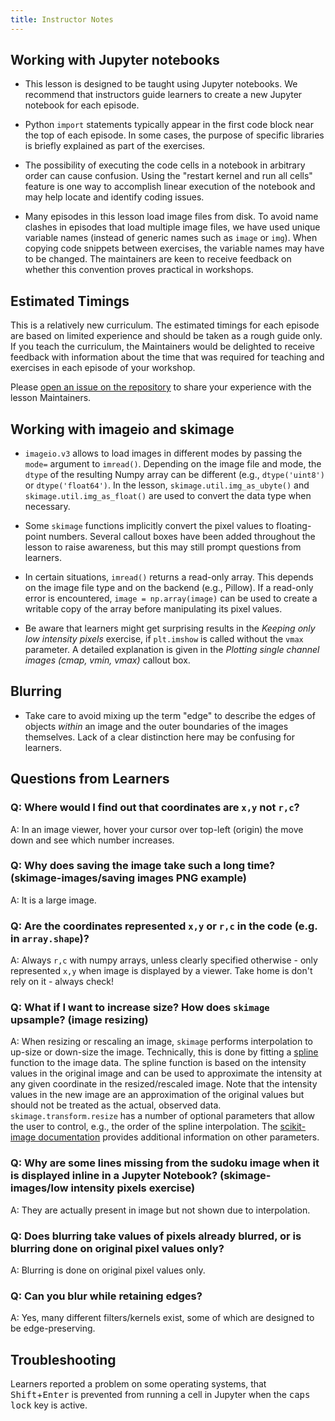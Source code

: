 ```yaml
---
title: Instructor Notes
---
```


## Working with Jupyter notebooks

- This lesson is designed to be taught using Jupyter notebooks. We recommend that instructors guide learners to create a new Jupyter notebook for each episode.

- Python `import` statements typically appear in the first code block near the top of each episode. In some cases, the purpose of specific libraries is briefly explained as part of the exercises.

- The possibility of executing the code cells in a notebook in arbitrary order can cause confusion. Using the "restart kernel and run all cells" feature is one way to accomplish linear execution of the notebook and may help locate and identify coding issues.

- Many episodes in this lesson load image files from disk. To avoid name clashes in episodes that load multiple image files, we have used unique variable names (instead of generic names such as `image` or `img`). When copying code snippets between exercises, the variable names may have to be changed. The maintainers are keen to receive feedback on whether this convention proves practical in workshops.

## Estimated Timings

This is a relatively new curriculum. The estimated timings for each episode
are based on limited experience and should be taken as a rough guide only.
If you teach the curriculum, the Maintainers would be delighted to receive 
feedback with information about the time that was required for teaching 
and exercises in each episode of your workshop.

Please [open an issue on the repository](https://github.com/datacarpentry/image-processing/issues/new/choose)
to share your experience with the lesson Maintainers.

## Working with imageio and skimage

- `imageio.v3` allows to load images in different modes by passing the `mode=` argument to `imread()`. Depending on the image file and mode, the `dtype` of the resulting Numpy array can be different (e.g., `dtype('uint8')` or `dtype('float64')`. In the lesson, `skimage.util.img_as_ubyte()` and `skimage.util.img_as_float()` are used to convert the data type when necessary.

- Some `skimage` functions implicitly convert the pixel values to floating-point numbers. Several callout boxes have been added throughout the lesson to raise awareness, but this may still prompt questions from learners.

- In certain situations, `imread()` returns a read-only array. This depends on the image file type and on the backend (e.g., Pillow). If a read-only error is encountered, `image = np.array(image)` can be used to create a writable copy of the array before manipulating its pixel values.

- Be aware that learners might get surprising results in the *Keeping only low intensity pixels* exercise, if `plt.imshow` is called without the `vmax` parameter.
  A detailed explanation is given in the *Plotting single channel images (cmap, vmin, vmax)* callout box.

## Blurring

- Take care to avoid mixing up the term "edge" to describe the edges of objects
  *within* an image and the outer boundaries of the images themselves. Lack of a clear distinction here may be confusing for learners.

## Questions from Learners

### Q: Where would I find out that coordinates are `x,y` not `r,c`?

A: In an image viewer, hover your cursor over top-left (origin) the move down and see which number increases.

### Q: Why does saving the image take such a long time? (skimage-images/saving images PNG example)

A: It is a large image.

### Q: Are the coordinates represented `x,y` or `r,c` in the code (e.g. in `array.shape`)?

A: Always `r,c` with numpy arrays, unless clearly specified otherwise - only represented `x,y` when image is displayed by a viewer.
Take home is don't rely on it - always check!

### Q: What if I want to increase size? How does `skimage` upsample? (image resizing)

A: When resizing or rescaling an image, `skimage` performs interpolation to up-size or down-size the image. Technically, this is done by fitting a [spline](https://en.wikipedia.org/wiki/Spline_\(mathematics\)) function to the image data. The spline function is based on the intensity values in the original image and can be used to approximate the intensity at any given coordinate in the resized/rescaled image. Note that the intensity values in the new image are an approximation of the original values but should not be treated as the actual, observed data. `skimage.transform.resize` has a number of optional parameters that allow the user to control, e.g., the order of the spline interpolation. The [scikit-image documentation](https://scikit-image.org/docs/stable/api/skimage.transform.html#skimage.transform.resize) provides additional information on other parameters.

### Q: Why are some lines missing from the sudoku image when it is displayed inline in a Jupyter Notebook? (skimage-images/low intensity pixels exercise)

A: They are actually present in image but not shown due to interpolation.

### Q: Does blurring take values of pixels already blurred, or is blurring done on original pixel values only?

A: Blurring is done on original pixel values only.

### Q: Can you blur while retaining edges?

A: Yes, many different filters/kernels exist, some of which are designed to be edge-preserving.

## Troubleshooting

Learners reported a problem on some operating systems, that <kbd>Shift</kbd>\+<kbd>Enter</kbd> is prevented from running a cell in Jupyter when the <kbd>caps lock</kbd> key is active.


